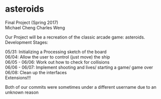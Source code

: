 # asteroids
Final Project (Spring 2017)  
Michael Cheng
Charles Weng

Our Project will be a recreation of the classic arcade game: asteroids.  
Development Stages:  
  
05/31: Initializing a Processing sketch of the board  
06/04: Allow the user to control (just move) the ship  
06/05 - 06/06: Work out how to check for collisions  
06/06 - 06/07: Implement shooting and lives/ starting a game/ game over  
06/08: Clean up the interfaces  
Extensions!!!    
  
Both of our commits were sometimes under a different username due to an unknown reason  
